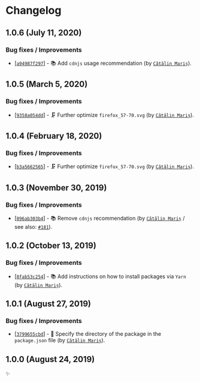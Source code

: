 <!-- markdownlint-disable line-length -->

Changelog
=========

1.0.6 (July 11, 2020)
---------------------

### Bug fixes / Improvements

* [[`a94987f297`](https://github.com/alrra/browser-logos/commit/a94987f29719142668cdf960b3f624ce1a3c6aa8)] - 📚 Add `cdnjs` usage recommendation (by [`Cătălin Mariș`](https://github.com/alrra)).

1.0.5 (March 5, 2020)
---------------------

### Bug fixes / Improvements

* [[`9358a054dd`](https://github.com/alrra/browser-logos/commit/9358a054dda5822af658d1f16f20df4fbf3801f2)] - 🗜 Further optimize `firefox_57-70.svg` (by [`Cătălin Mariș`](https://github.com/alrra)).

1.0.4 (February 18, 2020)
-------------------------

### Bug fixes / Improvements

* [[`b3a5662565`](https://github.com/alrra/browser-logos/commit/b3a5662565d84931af726aaff0bdf29fe5824bf0)] - 🗜 Further optimize `firefox_57-70.svg` (by [`Cătălin Mariș`](https://github.com/alrra)).

1.0.3 (November 30, 2019)
-------------------------

### Bug fixes / Improvements

* [[`896ab303b4`](https://github.com/alrra/browser-logos/commit/896ab303b43decd25c518ea5dc0081e6974d344a)] - 📚 Remove `cdnjs` recommendation (by [`Cătălin Mariș`](https://github.com/alrra) / see also: [`#181`](https://github.com/alrra/browser-logos/issues/181)).

1.0.2 (October 13, 2019)
------------------------

### Bug fixes / Improvements

* [[`8fab53c254`](https://github.com/alrra/browser-logos/commit/8fab53c2544fe45642f4b330f21c426a07c63367)] - 📚 Add instructions on how to install packages via `Yarn` (by [`Cătălin Mariș`](https://github.com/alrra)).

1.0.1 (August 27, 2019)
-----------------------

### Bug fixes / Improvements

* [[`3799655cbd`](https://github.com/alrra/browser-logos/commit/3799655cbde62ea2de2a8a2b12a6123edae087b1)] - 🔧 Specify the directory of the package in the `package.json` file (by [`Cătălin Mariș`](https://github.com/alrra)).

1.0.0 (August 24, 2019)
-----------------------

✨

